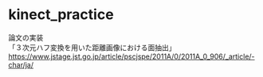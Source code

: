 # kinect_practice  
論文の実装  
「３次元ハフ変換を用いた距離画像における面抽出」  
https://www.jstage.jst.go.jp/article/pscjspe/2011A/0/2011A_0_906/_article/-char/ja/
